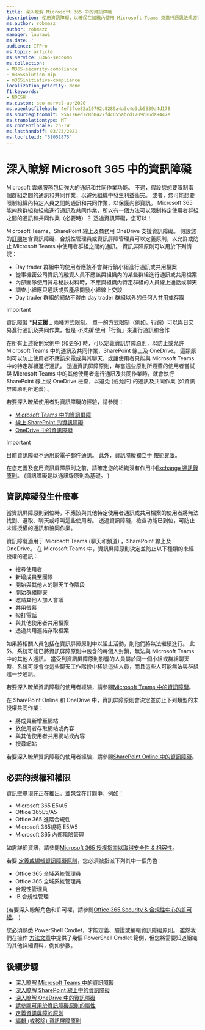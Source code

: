 ```yaml
---
title: 深入瞭解 Microsoft 365 中的資訊障礙
description: 使用資訊障礙，以確保在組織內使用 Microsoft Teams 來進行通訊法規遵從性。
ms.author: robmazz
author: robmazz
manager: laurawi
ms.date: ''
audience: ITPro
ms.topic: article
ms.service: O365-seccomp
ms.collection:
- M365-security-compliance
- m365solution-mip
- m365initiative-compliance
localization_priority: None
f1.keywords:
- NOCSH
ms.custom: seo-marvel-apr2020
ms.openlocfilehash: 4ef3fce82a10792c8289a4a3c4e3cb5639a4d178
ms.sourcegitcommit: 956176ed7c8b8427fdc655abcd1709d86da9447e
ms.translationtype: MT
ms.contentlocale: zh-TW
ms.lasthandoff: 03/23/2021
ms.locfileid: "51051875"
---
```

# <a name="learn-about-information-barriers-in-microsoft-365"></a>深入瞭解 Microsoft 365 中的資訊障礙

Microsoft 雲端服務包括強大的通訊和共同作業功能。 不過，假設您想要限制兩個群組之間的通訊和共同作業，以避免組織中發生利益衝突。 或者，您可能想要限制組織內特定人員之間的通訊和共同作業，以保護內部資訊。 Microsoft 365 能夠跨群組和組織進行通訊及共同作業，所以有一個方法可以限制特定使用者群組之間的通訊和共同作業（必要時）？ 透過資訊障礙，您可以！

Microsoft Teams、SharePoint 線上及商務用 OneDrive 支援資訊障礙。 假設您的[訂閱](#required-licenses-and-permissions)包含資訊障礙、合規性管理員或資訊屏障管理員可以定義原則，以允許或防止 Microsoft Teams 中使用者群組之間的通訊。 資訊屏障原則可以用於下列情況：

- Day trader 群組中的使用者應該不會與行銷小組進行通訊或共用檔案
- 從事機密公司資訊的融資人員不應該與組織內的某些群組進行通訊或共用檔案
- 內部團隊使用貿易秘訣材料時，不應與組織內特定群組的人員線上通話或聊天
- 調查小組應只通話或與產品開發小組線上交談
- Day trader 群組的網站不得由 day trader 群組以外的任何人共用或存取

> [!IMPORTANT]
> 資訊障礙 ***只支援** _ 兩種方式限制。 單一的方式限制（例如，行銷）可以與日交易進行通訊及共同作業，但是 _不支援_ 使用「行銷」來進行通訊和合作

在所有上述範例案例中 (和更多) 時，可以定義資訊屏障原則，以防止或允許 Microsoft Teams 中的通訊及共同作業，SharePoint 線上及 OneDrive。 這類原則可以防止使用者不應該來電或與其聊天，或讓使用者只能與 Microsoft Teams 中的特定群組進行通訊。 透過資訊屏障原則，每當這些原則所涵蓋的使用者嘗試與 Microsoft Teams 中的其他使用者進行通訊及共同作業時，就會執行 SharePoint 線上或 OneDrive 檢查，以避免 (或允許) 的通訊及共同作業 (如資訊屏障原則所定義) 。

若要深入瞭解使用者對資訊障礙的經驗，請參閱：

- [Microsoft Teams 中的資訊屏障](/MicrosoftTeams/information-barriers-in-teams)
- [線上 SharePoint 的資訊障礙](/sharepoint/information-barriers)
- [OneDrive 中的資訊障礙](/onedrive/information-barriers)

> [!IMPORTANT]
> 目前資訊障礙不適用於電子郵件通訊。 此外，資訊障礙獨立于 [規範界限](set-up-compliance-boundaries.md)。<p> 在您定義及套用資訊屏障原則之前，請確定您的組織沒有作用中[Exchange 通訊錄原則](/exchange/address-books/address-book-policies/address-book-policies)。  (資訊障礙是以通訊錄原則為基礎。 ) 

## <a name="what-happens-with-information-barriers"></a>資訊障礙發生什麼事

當資訊屏障原則到位時，不應該與其他特定使用者通訊或共用檔案的使用者將無法找到、選取、聊天或呼叫這些使用者。 透過資訊障礙，檢查功能已到位，可防止未經授權的通訊和協同作業。 

資訊障礙適用于 Microsoft Teams (聊天和頻道) ，SharePoint 線上及 OneDrive。 在 Microsoft Teams 中，資訊屏障原則決定並防止以下種類的未經授權的通訊：

- 搜尋使用者
- 新增成員至團隊
- 開始與其他人的聊天工作階段
- 開始群組聊天
- 邀請其他人加入會議
- 共用螢幕
- 撥打電話
- 與其他使用者共用檔案
- 透過共用連結存取檔案

如果將相關人員包括在資訊屏障原則中以阻止活動，則他們將無法繼續進行。 此外，系統可能已將資訊屏障原則中包含的每個人封鎖，無法與 Microsoft Teams 中的其他人通訊。 當受到資訊屏障原則影響的人員屬於同一個小組或群組聊天時，系統可能會從這些聊天工作階段中移除這些人員，而且這些人可能無法與群組進一步通訊。

若要深入瞭解資訊障礙的使用者經驗，請參閱[Microsoft Teams 中的資訊障礙](/MicrosoftTeams/information-barriers-in-teams)。

在 SharePoint Online 和 OneDrive 中，資訊屏障原則會決定並防止下列類型的未授權共同作業：

- 將成員新增至網站
- 依使用者存取網站或內容
- 與其他使用者共用網站或內容
- 搜尋網站

若要深入瞭解資訊障礙的使用者經驗，請參閱[SharePoint Online 中的資訊障礙](/sharepoint/information-barriers)。

## <a name="required-licenses-and-permissions"></a>必要的授權和權限

資訊壁壘現在正在推出，並包含在訂閱中，例如：

- Microsoft 365 E5/A5
- Office 365E5/A5
- Office 365 進階合規性
- Microsoft 365規範 E5/A5
- Microsoft 365 內部風險管理

如需詳細資訊，請參閱[Microsoft 365 授權指南以取得安全性 & 相容性](/office365/servicedescriptions/microsoft-365-service-descriptions/microsoft-365-tenantlevel-services-licensing-guidance/microsoft-365-security-compliance-licensing-guidance#information-protection)。

若要 [定義或編輯資訊障礙原則](information-barriers-policies.md)，您必須被指派下列其中一個角色：

- Office 365 全域系統管理員
- Office 365 全域系統管理員
- 合規性管理員
- IB 合規性管理

 (若要深入瞭解角色和許可權，請參閱[Office 365 Security & 合規性中心的許可權](../security/defender-365-security/permissions-in-the-security-and-compliance-center.md)。 ) 

您必須熟悉 PowerShell Cmdlet，才能定義、驗證或編輯資訊障礙原則。 雖然我們在操作 [方法文章](information-barriers-policies.md)中提供了幾個 PowerShell Cmdlet 範例，但您將需要知道組織的其他詳細資料，例如參數。

## <a name="next-steps"></a>後續步驟

- [深入瞭解 Microsoft Teams 中的資訊障礙](/MicrosoftTeams/information-barriers-in-teams)
- [深入瞭解 SharePoint 線上中的資訊障礙](/sharepoint/information-barriers)
- [深入瞭解 OneDrive 中的資訊障礙](/onedrive/information-barriers)
- [請參閱可用於資訊障礙原則的屬性](information-barriers-attributes.md)
- [定義資訊屏障的原則](information-barriers-policies.md)
- [編輯 (或移除) 資訊屏障原則](information-barriers-edit-segments-policies.md)